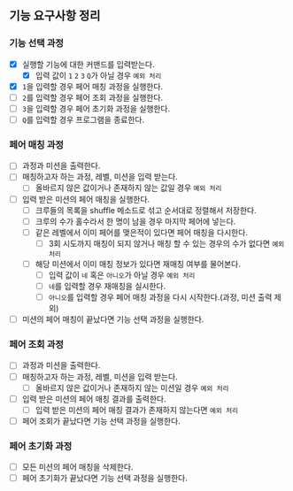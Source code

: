 ## 기능 요구사항 정리

### 기능 선택 과정

- [x] 실행할 기능에 대한 커맨드를 입력받는다.
  - [x] 입력 값이 `1` `2` `3` `Q`가 아닐 경우 `예외 처리`
- [x] `1`을 입력할 경우 페어 매칭 과정을 실행한다.
- [ ] `2`를 입력할 경우 페어 조회 과정을 실행한다.
- [ ] `3`을 입력할 경우 페어 초기화 과정을 실행한다.
- [ ] `Q`를 입력할 경우 프로그램을 종료한다.

### 페어 매칭 과정

- [ ] 과정과 미션을 출력한다.
- [ ] 매칭하고자 하는 과정, 레벨, 미션을 입력 받는다.
  - [ ] 올바르지 않은 값이거나 존재하지 않는 값일 경우 `예외 처리`
- [ ] 입력 받은 미션의 페어 매칭을 실행한다.
  - [ ] 크루들의 목록을 shuffle 메소드로 섞고 순서대로 정렬해서 저장한다.
  - [ ] 크루의 수가 홀수라서 한 명이 남을 경우 마지막 페어에 넣는다.
  - [ ] 같은 레벨에서 이미 페어를 맺은적이 있다면 페어 매칭을 다시한다.
    - [ ] 3회 시도까지 매칭이 되지 않거나 매칭 할 수 있는 경우의 수가 없다면 `예외 처리`
  - [ ] 해당 미션에서 이미 매칭 정보가 있다면 재매칭 여부를 물어본다.
    - [ ] 입력 값이 `네` 혹은 `아니오`가 아닐 경우 `예외 처리`
    - [ ] `네`를 입력할 경우 재매칭을 실시한다.
    - [ ] `아니오`를 입력할 경우 페어 매칭 과정을 다시 시작한다.(과정, 미션 출력 제외)
- [ ] 미션의 페어 매칭이 끝났다면 기능 선택 과정을 실행한다.

### 페어 조회 과정

- [ ] 과정과 미션을 출력한다.
- [ ] 매칭하고자 하는 과정, 레벨, 미션을 입력 받는다.
  - [ ] 올바르지 않은 값이거나 존재하지 않는 미션일 경우 `예외 처리`
- [ ] 입력 받은 미션의 페어 매칭 결과를 출력한다.
  - [ ] 입력 받은 미션의 페어 매칭 결과가 존재하지 않는다면 `예외 처리`
- [ ] 페어 조회가 끝났다면 기능 선택 과정을 실행한다.

### 페어 초기화 과정

- [ ] 모든 미션의 페어 매칭을 삭제한다.
- [ ] 페어 초기화가 끝났다면 기능 선택 과정을 실행한다.
